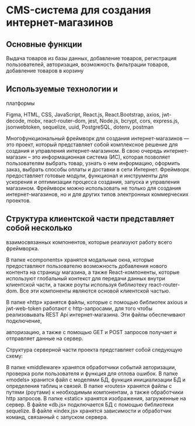 # CMS-система для создания интернет-магазинов
## Основные функции
Выдача товаров из базы данных, 
добавление товаров, регистрация
пользователей, авторизация, возможность 
фильтрации товаров, добавление товаров 
в корзину

## Используемые технологии и 
платформы

Figma, HTML, CSS, JavaScript, React.js, 
React.Bootstrap, axios, jwt-decode, mobx, 
react-router-dom, jest, Node.js, bcrypt, cors, 
express.js, jsonwebtoken, sequelize, uuid, 
PostgreSQL, dotenv, postman


Многофункциональный фреймворк для создания интернет-магазинов 
— это проект, который представляет собой комплексное решение для 
создания и управления интернет-магазином.
В свою очередь интернет-магазин – это информационная система (ИС), 
которая позволяет пользователям выбрать товар, узнать о нем информацию, 
оформить заказ, выбрать способы оплаты и доставки в сети Интернет. 
Фреймворк предоставляет готовые модули, функционал и 
инструменты для ускорения и оптимизации процесса создания, запуска и 
управления магазином. Фреймворк можно использовать не только для 
создания интернет-магазинов, но и для других типов электронных 
коммерческих проектов.

## Структура клиентской части представляет собой несколько 
взаимосвязанных компонентов, которые реализуют работу всего фреймворка.

В папке «components» хранятся модальные окна, которые 
предоставляют пользователю возможность добавления нового контента на 
страницу магазина, а также React-компоненты, которые используют 
глобальный контекст для передачи данных внутри клиентской части, а также 
роуты используя библиотеку react-router-dom. Все эти компоненты являются 
основой клиентской частью.

В папке «http» хранятся файлы, которые с помощью библиотек axious
и jwt-web-token работают с http-запросами, для того чтобы реализовывать 
REST Api интернет-магазина. Эти файлы обеспечивают подключение, 

авторизацию, а также с помощью GET и POST запросов получает и отправляет 
данные на сервер. 

Структура серверной части проекта представляет собой следующую 
схему:

В папке «middleware» хранятся обработчики событий авторизации, 
проверка роли пользователя и функция для отлова ошибок.
В папке «models» хранится файл с моделями БД, функция 
инициализации БД и определения таблиц и связей.
В папке «routes» хранятся файлы с путями (роутами) к необходимым 
компонентам, а также обработчики http запросов.
В папке «static» хранятся изображения, загруженные на сервер.
В файле «db.js» подключается БД с помощью библиотеки sequelize.
В файле «index.js» хранятся зависимости и обработчик команд, 
связанный с запуском сервера.
